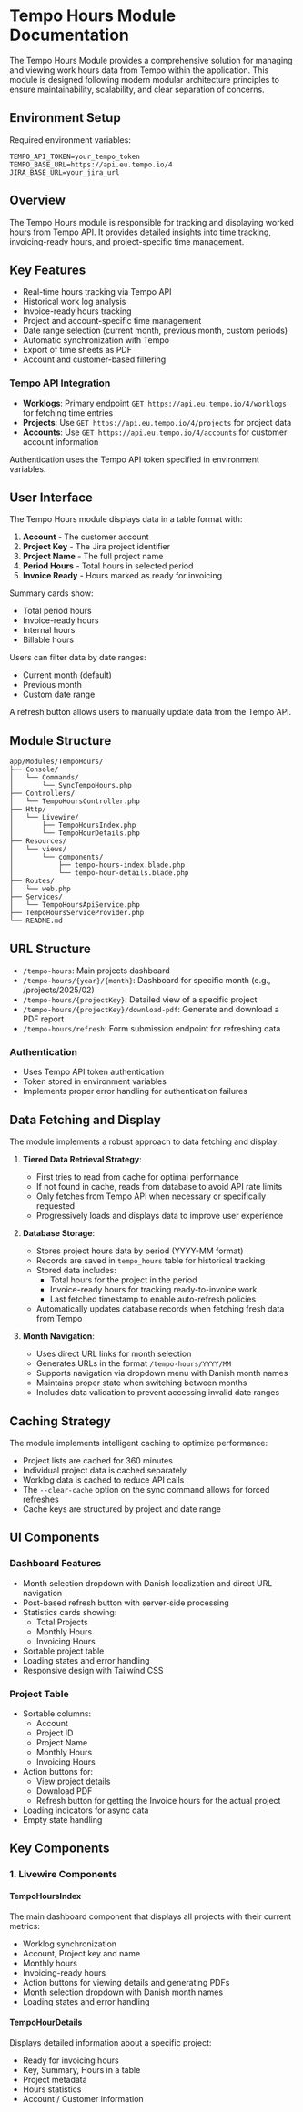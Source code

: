 # Tempo Hours Module Documentation

The Tempo Hours Module provides a comprehensive solution for managing and viewing work hours data from Tempo within the application. This module is designed following modern modular architecture principles to ensure maintainability, scalability, and clear separation of concerns.

## Environment Setup

Required environment variables:
```
TEMPO_API_TOKEN=your_tempo_token
TEMPO_BASE_URL=https://api.eu.tempo.io/4
JIRA_BASE_URL=your_jira_url
```

## Overview

The Tempo Hours module is responsible for tracking and displaying worked hours from Tempo API. It provides detailed insights into time tracking, invoicing-ready hours, and project-specific time management.

## Key Features

- Real-time hours tracking via Tempo API
- Historical work log analysis
- Invoice-ready hours tracking
- Project and account-specific time management
- Date range selection (current month, previous month, custom periods)
- Automatic synchronization with Tempo
- Export of time sheets as PDF
- Account and customer-based filtering

### **Tempo API Integration**
- **Worklogs**: Primary endpoint `GET https://api.eu.tempo.io/4/worklogs` for fetching time entries
- **Projects**: Use `GET https://api.eu.tempo.io/4/projects` for project data
- **Accounts**: Use `GET https://api.eu.tempo.io/4/accounts` for customer account information

Authentication uses the Tempo API token specified in environment variables.

## User Interface

The Tempo Hours module displays data in a table format with:
1. **Account** - The customer account
2. **Project Key** - The Jira project identifier
3. **Project Name** - The full project name
4. **Period Hours** - Total hours in selected period
5. **Invoice Ready** - Hours marked as ready for invoicing

Summary cards show:
- Total period hours
- Invoice-ready hours
- Internal hours
- Billable hours

Users can filter data by date ranges:
- Current month (default)
- Previous month
- Custom date range

A refresh button allows users to manually update data from the Tempo API.

## Module Structure

```
app/Modules/TempoHours/
├── Console/
│   └── Commands/
│       └── SyncTempoHours.php
├── Controllers/
│   └── TempoHoursController.php
├── Http/
│   └── Livewire/
│       ├── TempoHoursIndex.php
│       └── TempoHourDetails.php
├── Resources/
│   └── views/
│       └── components/
│           ├── tempo-hours-index.blade.php
│           └── tempo-hour-details.blade.php
├── Routes/
│   └── web.php
├── Services/
│   └── TempoHoursApiService.php
├── TempoHoursServiceProvider.php
└── README.md
```

## URL Structure

- `/tempo-hours`: Main projects dashboard
- `/tempo-hours/{year}/{month}`: Dashboard for specific month (e.g., /projects/2025/02)
- `/tempo-hours/{projectKey}`: Detailed view of a specific project
- `/tempo-hours/{projectKey}/download-pdf`: Generate and download a PDF report
- `/tempo-hours/refresh`: Form submission endpoint for refreshing data

### Authentication
- Uses Tempo API token authentication
- Token stored in environment variables
- Implements proper error handling for authentication failures

## Data Fetching and Display

The module implements a robust approach to data fetching and display:

1. **Tiered Data Retrieval Strategy**:
   - First tries to read from cache for optimal performance
   - If not found in cache, reads from database to avoid API rate limits
   - Only fetches from Tempo API when necessary or specifically requested
   - Progressively loads and displays data to improve user experience

2. **Database Storage**:
   - Stores project hours data by period (YYYY-MM format)
   - Records are saved in `tempo_hours` table for historical tracking
   - Stored data includes:
     - Total hours for the project in the period
     - Invoice-ready hours for tracking ready-to-invoice work
     - Last fetched timestamp to enable auto-refresh policies
   - Automatically updates database records when fetching fresh data from Tempo

3. **Month Navigation**:
   - Uses direct URL links for month selection
   - Generates URLs in the format `/tempo-hours/YYYY/MM`
   - Supports navigation via dropdown menu with Danish month names
   - Maintains proper state when switching between months
   - Includes data validation to prevent accessing invalid date ranges

## Caching Strategy

The module implements intelligent caching to optimize performance:
- Project lists are cached for 360 minutes
- Individual project data is cached separately
- Worklog data is cached to reduce API calls
- The `--clear-cache` option on the sync command allows for forced refreshes
- Cache keys are structured by project and date range

## UI Components

### Dashboard Features
- Month selection dropdown with Danish localization and direct URL navigation
- Post-based refresh button with server-side processing
- Statistics cards showing:
  - Total Projects
  - Monthly Hours
  - Invoicing Hours
- Sortable project table
- Loading states and error handling
- Responsive design with Tailwind CSS

### Project Table
- Sortable columns:
  - Account
  - Project ID
  - Project Name
  - Monthly Hours
  - Invoicing Hours
- Action buttons for:
  - View project details
  - Download PDF
  - Refresh button for getting the Invoice hours for the actual project
- Loading indicators for async data
- Empty state handling

## Key Components

### 1. Livewire Components

#### TempoHoursIndex
The main dashboard component that displays all projects with their current metrics:
- Worklog synchronization
- Account, Project key and name
- Monthly hours
- Invoicing-ready hours
- Action buttons for viewing details and generating PDFs
- Month selection dropdown with Danish month names
- Loading states and error handling

#### TempoHourDetails
Displays detailed information about a specific project:
- Ready for invoicing hours
- Key, Summary, Hours in a table
- Project metadata
- Hours statistics
- Account / Customer information 